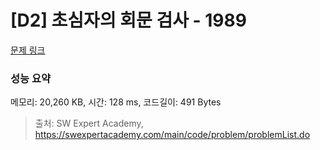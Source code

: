 # [D2] 초심자의 회문 검사 - 1989 

[문제 링크](https://swexpertacademy.com/main/code/problem/problemDetail.do?contestProbId=AV5PyTLqAf4DFAUq) 

### 성능 요약

메모리: 20,260 KB, 시간: 128 ms, 코드길이: 491 Bytes



> 출처: SW Expert Academy, https://swexpertacademy.com/main/code/problem/problemList.do